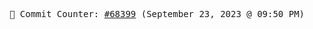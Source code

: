 <p align="center">
    <samp>
        📮 Commit Counter: <a href="https://github.com/Javascript-void0/Javascript-void0/commits/main">#68399</a> (September 23, 2023 @ 09:50 PM)
    </samp>
</p>